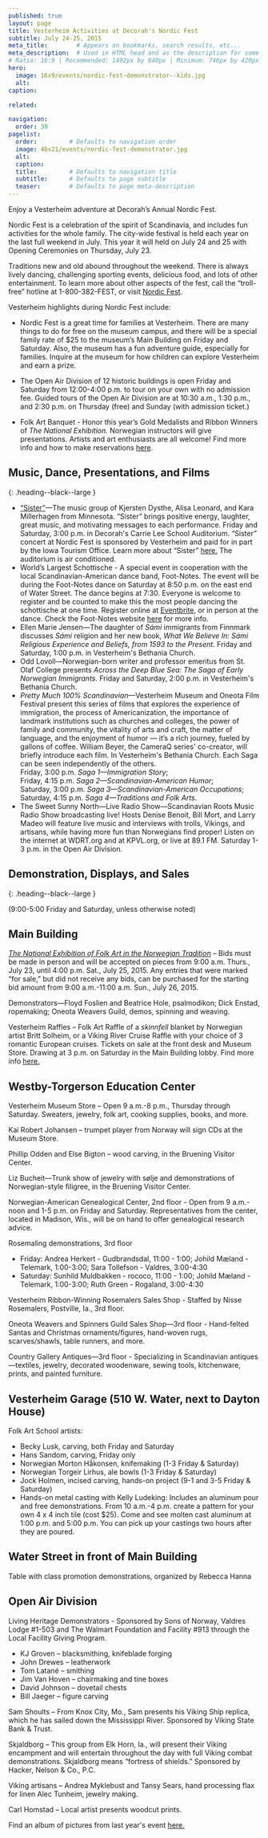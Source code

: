 ```yaml
---
published: true
layout: page
title: Vesterheim Activities at Decorah's Nordic Fest
subtitle: July 24-25, 2015
meta_title:        # Appears on bookmarks, search results, etc...
meta_description:  # Used in HTML head and as the description for some search engines
# Ratio: 16:9 | Recommended: 1492px by 840px | Minimum: 746px by 420px
hero:
  image: 16x9/events/nordic-fest-demonstrator--kids.jpg
  alt: 
caption: 

related:

navigation:
  order: 30
pagelist:
  order:         # Defaults to navigation order
  image: 46x21/events/nordic-fest-demonstrator.jpg
  alt: 
  caption:
  title:         # Defaults to navigation title
  subtitle:      # Defaults to page subtitle
  teaser:        # Defaults to page meta-description  
---
```

Enjoy a Vesterheim adventure at Decorah’s Annual Nordic Fest.

Nordic Fest is a celebration of the spirit of Scandinavia, and includes fun activities for the whole family. The city-wide festival is held each year on the last full weekend in July. This year it will held on July 24 and 25 with Opening Ceremonies on Thursday, July 23. 

Traditions new and old abound throughout the weekend. There is always lively dancing, challenging sporting events, delicious food, and lots of other entertainment. To learn more about other aspects of the fest, call the “troll-free” hotline at 1-800-382-FEST, or visit [Nordic Fest](http://www.nordicfest.com/).

Vesterheim highlights during Nordic Fest include:

* Nordic Fest is a great time for families at Vesterheim. There are many things to do for free on the museum campus, and there will be a special family rate of $25 to the museum’s Main Building on Friday and Saturday. Also, the museum has a fun adventure guide, especially for families. Inquire at the museum for how children can explore Vesterheim and earn a prize.

* The Open Air Division of 12 historic buildings is open Friday and Saturday from 12:00-4:00 p.m. to tour on your own with no admission fee. Guided tours of the Open Air Division are at 10:30 a.m., 1:30 p.m., and 2:30 p.m. on Thursday (free) and Sunday (with admission ticket.)

* Folk Art Banquet - Honor this year’s Gold Medalists and Ribbon Winners of _The National Exhibition._ Norwegian instructors will give presentations. Artists and art enthusiasts are all welcome! Find more info and how to make reservations [here](http://vesterheim.org/events/annual/folk-art-banquet/).


Music, Dance, Presentations, and Films
---------------------------------------
{: .heading--black--large }

* [“Sister”](/events/calendar/2015/07/24/sister/)—The music group of Kjersten Dysthe, Alisa Leonard, and Kara Millerhagen from Minnesota. “Sister” brings positive energy, laughter, great music, and motivating messages to each performance. Friday and Saturday, 3:00 p.m. in Decorah's Carrie Lee School Auditorium. “Sister” concert at Nordic Fest is sponsored by Vesterheim and paid for in part by the Iowa Tourism Office. Learn more about “Sister” [here.](/events/calendar/2015/07/24/sister/) The auditorium is air conditioned.
* World’s Largest Schottische - A special event in cooperation with the local Scandinavian-American dance band, Foot-Notes. The event will be during the Foot-Notes dance on Saturday at 8:50 p.m. on the east end of Water Street. The dance begins at 7:30. Everyone is welcome to register and be counted to make this the most people dancing the schottische at one time. Register online at [Eventbrite](http://www.eventbrite.com/e/worlds-largest-schottische-registration-16965249518?aff=ehomecard), or in person at the dance. Check the Foot-Notes website [here](http://www.footnotes.dance/) for more info. 
* Ellen Marie Jensen—The daughter of _Sámi_ immigrants from Finnmark discusses _Sámi_ religion and her new book, _What We Believe In: Sámi Religious Experience and Beliefs, from 1593 to the Present._ Friday and Saturday, 1:00 p.m. in Vesterheim's Bethania Church.
* Odd Lovoll—Norwegian-born writer and professor emeritus from St. Olaf College presents _Across the Deep Blue Sea: The Saga of Early Norwegian Immigrants._ Friday and Saturday, 2:00 p.m. in Vesterheim's Bethania Church.
* _Pretty Much 100% Scandinavian_—Vesterheim Museum and Oneota Film Festival present this series of films that explores the experience of immigration, the process of Americanization, the importance of landmark institutions such as churches and colleges, the power of family and community, the vitality of arts and craft, the matter of language, and the enjoyment of humor — it’s a rich journey, fueled by gallons of coffee. William Beyer, the CameraQ series' co-creator, will briefly introduce each film. In Vesterheim's Bethania Church. Each Saga can be seen independently of the others.<br />
Friday, 3:00 p.m. _Saga 1—Immigration Story_;<br />
Friday, 4:15 p.m. _Saga 2—Scandinavian-American Humor_;<br />
Saturday, 3:00 p.m. _Saga 3—Scandinavian-American Occupations_;<br />
Saturday, 4:15 p.m. _Saga 4—Traditions and Folk Arts_. 
* The Sweet Sunny North—Live Radio Show—Scandinavian Roots Music Radio Show broadcasting live! Hosts Denise Benoit, Bill Mort, and Larry Madeo will feature live music and interviews with trolls, Vikings, and artisans, while having more fun than Norwegians find proper! Listen on the internet at WDRT.org and at KPVL.org, or live at 89.1 FM. Saturday 1-3 p.m. in the Open Air Division.

Demonstration, Displays, and Sales
-------------------------------------
{: .heading--black--large }

(9:00-5:00 Friday and Saturday, unless otherwise noted)

Main Building
--------------

[_The National Exhibition of Folk Art in the Norwegian Tradition_](/exhibitions/special/national-exhibition-of-folk-art-in-the-norwegian-tradition/) – Bids must be made in person and will be accepted on pieces from 9:00 a.m. Thurs., July 23, until 4:00 p.m. Sat., July 25, 2015. Any entries that were marked “for sale,” but did not receive any bids, can be purchased for the starting bid amount from 9:00 a.m.-11:00 a.m. Sun., July 26, 2015. 

Demonstrators—Floyd Foslien and Beatrice Hole, psalmodikon; Dick Enstad, ropemaking; Oneota Weavers Guild, demos, spinning and weaving.

Vesterheim Raffles – Folk Art Raffle of a _skinnfell_ blanket by Norwegian artist Britt Solheim, or a Viking River Cruise Raffle with your choice of 3 romantic European cruises. Tickets on sale at the front desk and Museum Store. Drawing at 3 p.m. on Saturday in the Main Building lobby. Find more info [here.](http://vesterheim.org/join-give/raffles/)

Westby-Torgerson Education Center
-------------------------------------

Vesterheim Museum Store – Open 9 a.m.-8 p.m., Thursday through Saturday. Sweaters, jewelry, folk art, cooking supplies, books, and more.

Kai Robert Johansen – trumpet player from Norway will sign CDs at the Museum Store.

Phillip Odden and Else Bigton – wood carving, in the Bruening Visitor Center.

Liz Bucheit—Trunk show of jewelry with sølje and demonstrations of Norwegian-style filigree, in the Bruening Visitor Center.

Norwegian-American Genealogical Center, 2nd floor - Open from 9 a.m.-noon and 1-5 p.m. on Friday and Saturday. Representatives from the center, located in Madison, Wis., will be on hand to offer genealogical research advice.

Rosemaling demonstrations, 3rd floor 

* Friday: Andrea Herkert - Gudbrandsdal, 11:00 - 1:00; Johild Mæland - Telemark, 1:00-3:00; Sara Tollefson - Valdres, 3:00-4:30
* Saturday: Sunhild Muldbakken - rococo, 11:00 - 1:00; Johild Mæland - Telemark, 1:00-3:00; Ruth Green - Rogaland, 3:00-4:30

Vesterheim Ribbon-Winning Rosemalers Sales Shop - Staffed by Nisse Rosemalers, Postville, Ia., 3rd floor. 

Oneota Weavers and Spinners Guild Sales Shop—3rd floor - Hand-felted Santas and Christmas ornaments/figures, hand-woven rugs, scarves/shawls, table runners, and more.

Country Gallery Antiques—3rd floor - Specializing in Scandinavian antiques—textiles, jewelry, decorated woodenware, sewing tools, kitchenware, prints, and painted furniture.

Vesterheim Garage (510 W. Water, next to Dayton House)
------------------------------------------------------

Folk Art School artists:

* Becky Lusk, carving, both Friday and Saturday
* Hans Sandom, carving, Friday only
* Norwegian Morton Håkonsen, knifemaking (1-3 Friday & Saturday)
* Norwegian Torgeir Lirhus, ale bowls (1-3 Friday & Saturday)
* Jock Holmen, incised carving, hands-on project (9-1 and 3-5 Friday & Saturday)
* Hands-on metal casting with Kelly Ludeking: Includes an aluminum pour and free demonstrations. From 10 a.m.-4 p.m. create a pattern for your own 4 x 4 inch tile (cost $25). Come and see molten cast aluminum at 1:00 p.m. and 5:00 p.m. You can pick up your castings two hours after they are poured. 

Water Street in front of Main Building
--------------------------------------------

Table with class promotion demonstrations, organized by Rebecca Hanna

Open Air Division
------------------

Living Heritage Demonstrators - Sponsored by Sons of Norway, Valdres Lodge #1-503 and The Walmart Foundation and Facility #913 through the Local Facility Giving Program.

* KJ Groven – blacksmithing, knifeblade forging
* John Drewes – leatherwork
* Tom Latané – smithing
* Jim Van Hoven – chairmaking and tine boxes
* David Johnson – dovetail chests
* Bill Jaeger – figure carving

Sam Shoults – From Knox City, Mo., Sam presents his Viking Ship replica, which he has sailed down the Mississippi River. Sponsored by Viking State Bank & Trust.

Skjaldborg – This group from Elk Horn, Ia., will present their Viking encampment and will entertain throughout the day with full Viking combat demonstrations. Skjaldborg means “fortress of shields.” Sponsored by Hacker, Nelson & Co., P.C.

Viking artisans – Andrea Myklebust and Tansy Sears, hand processing flax for linen
Alec Tunheim, jewelry making.

Carl Homstad – Local artist presents woodcut prints.


Find an album of pictures from last year's event [here.](https://www.facebook.com/media/set/?set=a.10152225420784109.1073741869.18263584108&type=3)